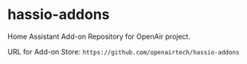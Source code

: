 # hassio-addons

Home Assistant Add-on Repository for OpenAir project.

URL for Add-on Store: `https://github.com/openairtech/hassio-addons`
